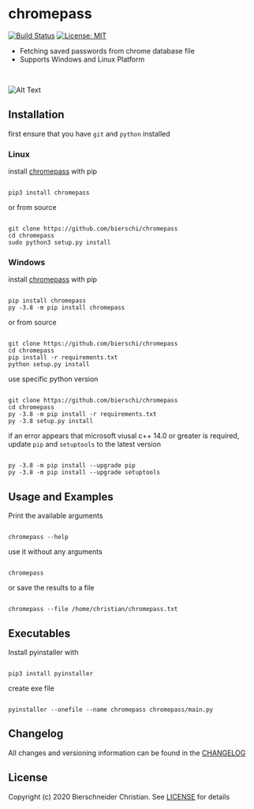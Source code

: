 # chromepass
[![Build Status](https://jenkins.bierschi.com/buildStatus/icon?job=chromepass)](https://jenkins.bierschi.com/job/chromepass/)
[![License: MIT](https://img.shields.io/badge/License-MIT-green.svg)](https://github.com/bierschi/chromepass/blob/master/LICENSE)
<!--[![Linux](https://svgshare.com/i/Zhy.svg)](https://svgshare.com/i/Zhy.svg)
[![Windows](https://svgshare.com/i/ZhY.svg)](https://svgshare.com/i/ZhY.svg)
[![macOS](https://svgshare.com/i/ZjP.svg)](https://svgshare.com/i/ZjP.svg)-->
- Fetching saved passwords from chrome database file
- Supports Windows and Linux Platform

<br>

![Alt Text](chromepass.gif)


## Installation

first ensure that you have `git` and `python` installed

### Linux
install [chromepass](https://pypi.org/project/chromepass/) with pip
<pre><code>
pip3 install chromepass
</code></pre>

or from source
<pre><code>
git clone https://github.com/bierschi/chromepass
cd chromepass
sudo python3 setup.py install
</code></pre>

### Windows

install [chromepass](https://pypi.org/project/chromepass/) with pip
<pre><code>
pip install chromepass
py -3.8 -m pip install chromepass
</code></pre>

or from source
<pre><code>
git clone https://github.com/bierschi/chromepass
cd chromepass
pip install -r requirements.txt
python setup.py install
</code></pre>

use specific python version
<pre><code>
git clone https://github.com/bierschi/chromepass
cd chromepass
py -3.8 -m pip install -r requirements.txt
py -3.8 setup.py install
</code></pre>

if an error appears that microsoft viusal c++ 14.0 or greater is required, update `pip` and `setuptools` to the latest version
<pre><code>
py -3.8 -m pip install --upgrade pip
py -3.8 -m pip install --upgrade setuptools
</code></pre>

## Usage and Examples
Print the available arguments
<pre><code>
chromepass --help
</code></pre>
use it without any arguments
<pre><code>
chromepass
</code></pre>
or save the results to a file
<pre><code>
chromepass --file /home/christian/chromepass.txt
</code></pre>

## Executables

Install pyinstaller with

<pre><code>
pip3 install pyinstaller
</code></pre>

create exe file
<pre><code>
pyinstaller --onefile --name chromepass chromepass/main.py
</code></pre>

## Changelog
All changes and versioning information can be found in the [CHANGELOG](https://github.com/bierschi/chromepass/blob/master/CHANGELOG.rst)

## License
Copyright (c) 2020 Bierschneider Christian. See [LICENSE](https://github.com/bierschi/chromepass/blob/master/LICENSE)
for details
